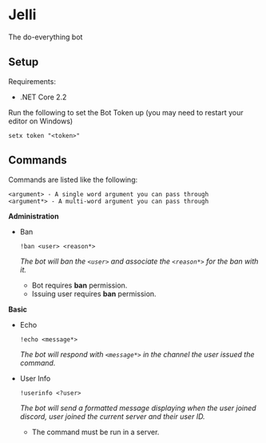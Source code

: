 # Jelli

The do-everything bot

## Setup

Requirements:

- .NET Core 2.2

Run the following to set the Bot Token up (you may need to restart your editor on Windows)

```
setx token "<token>"
```

## Commands

Commands are listed like the following:
```
<argument> - A single word argument you can pass through
<argument*> - A multi-word argument you can pass through
```

**Administration**

- Ban

  `!ban <user> <reason*>`

  *The bot will ban the `<user>` and associate the `<reason*>` for the ban with it.*

  - Bot requires **ban** permission.
  - Issuing user requires **ban** permission.

**Basic**

- Echo

  `!echo <message*>`

  *The bot will respond with `<message*>` in the channel the user issued the command.*

- User Info

  `!userinfo <?user>`

  *The bot will send a formatted message displaying when the user joined discord, user joined the current server and their user ID.*
  
  - The command must be run in a server.
